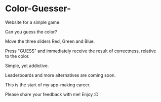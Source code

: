 # Color-Guesser-
Website for a simple game.

Can you guess the color?

Move the three sliders Red, Green and Blue. 

Press "GUESS" and immediately receive the result of correctness, relative to the color. 

Simple, yet addictive. 

Leaderboards and more alternatives are coming soon.

This is the start of my app-making career. 

Please share your feedback with me! Enjoy :D
